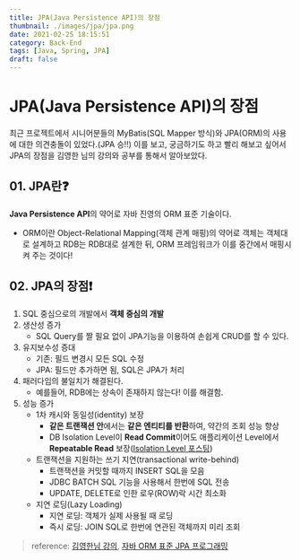 ```yaml
---
title: JPA(Java Persistence API)의 장점
thumbnail: ./images/jpa/jpa.png
date: 2021-02-25 18:15:51
category: Back-End
tags: [Java, Spring, JPA]
draft: false
---
```


# JPA(Java Persistence API)의 장점
최근 프로젝트에서 시니어분들의 MyBatis(SQL Mapper 방식)와 JPA(ORM)의 사용에 대한 의견충돌이 있었다.(JPA 승!!) 이를 보고, 궁금하기도 하고 빨리 해보고 싶어서 JPA의 장점을 김영한 님의 강의와 공부를 통해서 알아보았다.



## 01. JPA란❓

**Java Persistence API**의 약어로 자바 진영의 ORM 표준 기술이다.

- ORM이란 Object-Relational Mapping(객체 관계 매핑)의 약어로 객체는 객체대로 설계하고 RDB는 RDB대로 설계한 뒤, ORM 프레임워크가 이를 중간에서 매핑시켜 주는 것이다!



## 02. JPA의 장점❗

1. SQL 중심으로의 개발에서 **객체 중심의 개발**
2. 생산성 증가
   - SQL Query를 짤 필요 없이 JPA기능을 이용하여 손쉽게 CRUD를 할 수 있다.
3. 유지보수성 증대
   - 기존: 필드 변경시 모든 SQL 수정
   - JPA: 필드만 추가하면 됨, SQL은 JPA가 처리
4. 패러다임의 불일치가 해결된다. 
   - 예를들어, RDB에는 상속이 존재하지 않는다! 이를 해결함.
5. 성능 증가
   - 1차 캐시와 동일성(identity) 보장
     - **같은 트랜잭션 안**에서는 **같은 엔티티를 반환**하여, 약간의 조회 성능 향상
     - DB Isolation Level이 **Read Commit**이어도 애플리케이션 Level에서 **Repeatable Read** 보장([Isolation Level 포스팅](https://bottleh.netlify.app/backend/%ED%8A%B8%EB%9E%9C%EC%9E%AD%EC%85%98%20%EA%B2%A9%EB%A6%AC%EC%88%98%EC%A4%80(Transaction%EC%9D%98%20Isolation%20Level)/))
   - 트랜잭션을 지원하는 쓰기 지연(transactional write-behind)
     - 트랜잭션을 커밋할 때까지 INSERT SQL을 모음
     - JDBC BATCH SQL 기능을 사용해서 한번에 SQL 전송
     - UPDATE, DELETE로 인한 로우(ROW)락 시간 최소화
   - 지연 로딩(Lazy Loading)
     - 지연 로딩: 객체가 실제 사용될 때 로딩
     - 즉시 로딩: JOIN SQL로 한번에 연관된 객체까지 미리 조회



> reference: [김영한님 강의](https://www.inflearn.com/course/ORM-JPA-Basic), [자바 ORM 표준 JPA 프로그래밍](http://www.yes24.com/Product/Goods/19040233)